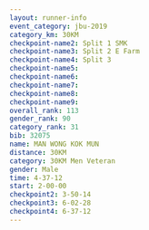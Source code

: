 ```yaml
---
layout: runner-info 
event_category: jbu-2019 
category_km: 30KM 
checkpoint-name2: Split 1 SMK 
checkpoint-name3: Split 2 E Farm 
checkpoint-name4: Split 3 
checkpoint-name5: 
checkpoint-name6: 
checkpoint-name7: 
checkpoint-name8: 
checkpoint-name9: 
overall_rank: 113
gender_rank: 90
category_rank: 31
bib: 32075
name: MAN WONG KOK MUN
distance: 30KM
category: 30KM Men Veteran
gender: Male
time: 4-37-12
start: 2-00-00
checkpoint2: 3-50-14
checkpoint3: 6-02-28
checkpoint4: 6-37-12
---
```

